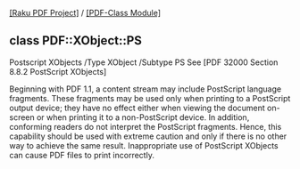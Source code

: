 [[Raku PDF Project]](https://pdf-raku.github.io)
 / [[PDF-Class Module]](https://pdf-raku.github.io/PDF-Class-raku)

class PDF::XObject::PS
----------------------

Postscript XObjects /Type XObject /Subtype PS See [PDF 32000 Section 8.8.2 PostScript XObjects]

Beginning with PDF 1.1, a content stream may include PostScript language fragments. These fragments may be used only when printing to a PostScript output device; they have no effect either when viewing the document on-screen or when printing it to a non-PostScript device. In addition, conforming readers do not interpret the PostScript fragments. Hence, this capability should be used with extreme caution and only if there is no other way to achieve the same result. Inappropriate use of PostScript XObjects can cause PDF files to print incorrectly.

